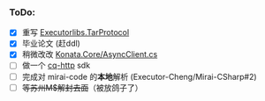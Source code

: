 ### ToDo:

- [x] 重写 [Executorlibs.TarProtocol](https://github.com/Executor-Cheng/Executorlibs/tree/master/src/Executorlibs.TarProtocol)
- [x] 毕业论文 (赶ddl)
- [x] 稍微改改 [Konata.Core/AsyncClient.cs](https://github.com/KonataDev/Konata.Core/blob/main/Konata.Core/Utils/Network/TcpClient/AsyncClient.cs)
- [ ] 做一个 [cq-http](https://github.com/Mrs4s/go-cqhttp) sdk
- [ ] 完成对 mirai-code 的**本地**解析 (Executor-Cheng/Mirai-CSharp#2)
- [ ] ~~等苏州M$解封去面~~（被放鸽子了）
